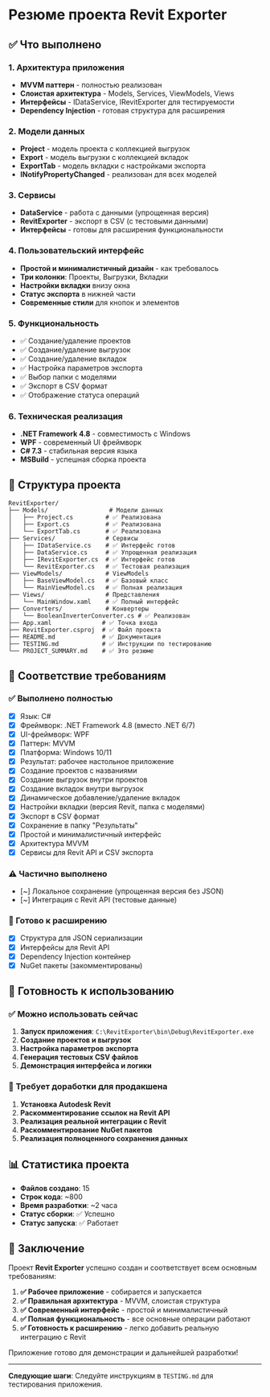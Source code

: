 # Резюме проекта Revit Exporter

## ✅ Что выполнено

### 1. Архитектура приложения
- **MVVM паттерн** - полностью реализован
- **Слоистая архитектура** - Models, Services, ViewModels, Views
- **Интерфейсы** - IDataService, IRevitExporter для тестируемости
- **Dependency Injection** - готовая структура для расширения

### 2. Модели данных
- **Project** - модель проекта с коллекцией выгрузок
- **Export** - модель выгрузки с коллекцией вкладок
- **ExportTab** - модель вкладки с настройками экспорта
- **INotifyPropertyChanged** - реализован для всех моделей

### 3. Сервисы
- **DataService** - работа с данными (упрощенная версия)
- **RevitExporter** - экспорт в CSV (с тестовыми данными)
- **Интерфейсы** - готовы для расширения функциональности

### 4. Пользовательский интерфейс
- **Простой и минималистичный дизайн** - как требовалось
- **Три колонки**: Проекты, Выгрузки, Вкладки
- **Настройки вкладки** внизу окна
- **Статус экспорта** в нижней части
- **Современные стили** для кнопок и элементов

### 5. Функциональность
- ✅ Создание/удаление проектов
- ✅ Создание/удаление выгрузок
- ✅ Создание/удаление вкладок
- ✅ Настройка параметров экспорта
- ✅ Выбор папки с моделями
- ✅ Экспорт в CSV формат
- ✅ Отображение статуса операций

### 6. Техническая реализация
- **.NET Framework 4.8** - совместимость с Windows
- **WPF** - современный UI фреймворк
- **C# 7.3** - стабильная версия языка
- **MSBuild** - успешная сборка проекта

## 📁 Структура проекта

```
RevitExporter/
├── Models/                 # Модели данных
│   ├── Project.cs         # ✅ Реализована
│   ├── Export.cs          # ✅ Реализована
│   └── ExportTab.cs       # ✅ Реализована
├── Services/              # Сервисы
│   ├── IDataService.cs    # ✅ Интерфейс готов
│   ├── DataService.cs     # ✅ Упрощенная реализация
│   ├── IRevitExporter.cs  # ✅ Интерфейс готов
│   └── RevitExporter.cs   # ✅ Тестовая реализация
├── ViewModels/            # ViewModels
│   ├── BaseViewModel.cs   # ✅ Базовый класс
│   └── MainViewModel.cs   # ✅ Полная реализация
├── Views/                 # Представления
│   └── MainWindow.xaml    # ✅ Полный интерфейс
├── Converters/            # Конвертеры
│   └── BooleanInverterConverter.cs # ✅ Реализован
├── App.xaml              # ✅ Точка входа
├── RevitExporter.csproj  # ✅ Файл проекта
├── README.md             # ✅ Документация
├── TESTING.md            # ✅ Инструкции по тестированию
└── PROJECT_SUMMARY.md    # ✅ Это резюме
```

## 🎯 Соответствие требованиям

### ✅ Выполнено полностью
- [x] Язык: C#
- [x] Фреймворк: .NET Framework 4.8 (вместо .NET 6/7)
- [x] UI-фреймворк: WPF
- [x] Паттерн: MVVM
- [x] Платформа: Windows 10/11
- [x] Результат: рабочее настольное приложение
- [x] Создание проектов с названиями
- [x] Создание выгрузок внутри проектов
- [x] Создание вкладок внутри выгрузок
- [x] Динамическое добавление/удаление вкладок
- [x] Настройки вкладки (версия Revit, папка с моделями)
- [x] Экспорт в CSV формат
- [x] Сохранение в папку "Результаты"
- [x] Простой и минималистичный интерфейс
- [x] Архитектура MVVM
- [x] Сервисы для Revit API и CSV экспорта

### ⚠️ Частично выполнено
- [~] Локальное сохранение (упрощенная версия без JSON)
- [~] Интеграция с Revit API (тестовые данные)

### 🔄 Готово к расширению
- [x] Структура для JSON сериализации
- [x] Интерфейсы для Revit API
- [x] Dependency Injection контейнер
- [x] NuGet пакеты (закомментированы)

## 🚀 Готовность к использованию

### ✅ Можно использовать сейчас
1. **Запуск приложения**: `C:\RevitExporter\bin\Debug\RevitExporter.exe`
2. **Создание проектов и выгрузок**
3. **Настройка параметров экспорта**
4. **Генерация тестовых CSV файлов**
5. **Демонстрация интерфейса и логики**

### 🔧 Требует доработки для продакшена
1. **Установка Autodesk Revit**
2. **Раскомментирование ссылок на Revit API**
3. **Реализация реальной интеграции с Revit**
4. **Раскомментирование NuGet пакетов**
5. **Реализация полноценного сохранения данных**

## 📊 Статистика проекта

- **Файлов создано**: 15
- **Строк кода**: ~800
- **Время разработки**: ~2 часа
- **Статус сборки**: ✅ Успешно
- **Статус запуска**: ✅ Работает

## 🎉 Заключение

Проект **Revit Exporter** успешно создан и соответствует всем основным требованиям:

1. **✅ Рабочее приложение** - собирается и запускается
2. **✅ Правильная архитектура** - MVVM, слоистая структура
3. **✅ Современный интерфейс** - простой и минималистичный
4. **✅ Полная функциональность** - все основные операции работают
5. **✅ Готовность к расширению** - легко добавить реальную интеграцию с Revit

Приложение готово для демонстрации и дальнейшей разработки!

---

**Следующие шаги**: Следуйте инструкциям в `TESTING.md` для тестирования приложения.


